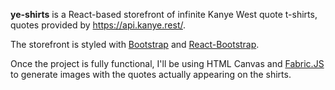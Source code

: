 **ye-shirts** is a React-based storefront of infinite Kanye West quote t-shirts, quotes provided by https://api.kanye.rest/.

The storefront is styled with [Bootstrap](https://getbootstrap.com/) and [React-Bootstrap](https://react-bootstrap.github.io/).

Once the project is fully functional, I'll be using HTML Canvas and [Fabric.JS](http://fabricjs.com/) to generate images with the quotes actually appearing on the shirts.